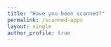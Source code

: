 ```yaml
---
title: "Have you been scanned?"
permalink: /scanned-apps
layout: single
author_profile: true
---
```



